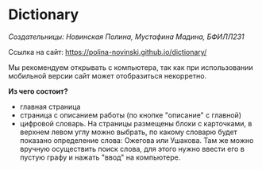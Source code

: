 # Dictionary
*Создательницы: Новинская Полина, Мустафина Мадина, БФИЛЛ231*

Ссылка на сайт: https://polina-novinski.github.io/dictionary/

Мы рекомендуем открывать с компьютера, так как при использовании мобильной версии сайт может отобразиться некорретно.

**Из чего состоит?**
+ главная страница
+ страница с описанием работы (по кнопке "описание" с главной)
+ цифровой словарь. На страницы размещены блоки с карточками, в верхнем левом углу можно выбрать, по какому словарю будет показано определение слова: Ожегова или Ушакова. Там же можно вручную осуществить поиск слова, для этого нужно ввести его в пустую графу и нажать "ввод" на компьютере. 
